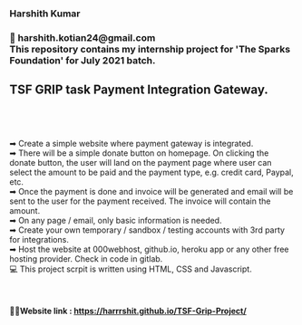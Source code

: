<h3>Harshith Kumar<h3>
📧 harshith.kotian24@gmail.com<br>
This repository contains my internship project for 'The Sparks Foundation' for July 2021 batch.<br>
<h2>TSF GRIP task Payment Integration Gateway.<h2><br>

<h4 style="font-weight: 400;">➡ Create a simple website where payment gateway is integrated.<br>
➡ There will be a simple donate button on homepage. On clicking the donate button, the user will land on the payment page where user can select the amount to be paid and the payment type, e.g. credit card, Paypal, etc.<br>
➡ Once the payment is done and invoice will be generated and email will be sent to the user for the payment received. The invoice will contain the amount.<br>
➡ On any page / email, only basic information is needed.<br>
➡ Create your own temporary / sandbox / testing accounts with 3rd party for integrations. <br>
➡ Host the website at 000webhost, github.io, heroku app or any other free hosting provider. Check in code in gitlab.<br>
💻 This project scrpit is written using HTML, CSS and Javascript.<h4><br>
  
 🚀🚀Website link : https://harrrshit.github.io/TSF-Grip-Project/
